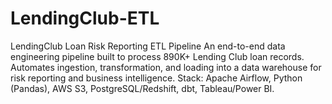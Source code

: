 # LendingClub-ETL
LendingClub Loan Risk Reporting ETL Pipeline  An end-to-end data engineering pipeline built to process 890K+ Lending Club loan records. Automates ingestion, transformation, and loading into a data warehouse for risk reporting and business intelligence.  Stack: Apache Airflow, Python (Pandas), AWS S3, PostgreSQL/Redshift, dbt, Tableau/Power BI.

